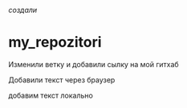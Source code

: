 ﻿*создали* 
# my_repozitori
Изменили ветку и добавили сылку на мой гитхаб

Добавили текст через браузер

добавим текст локально

